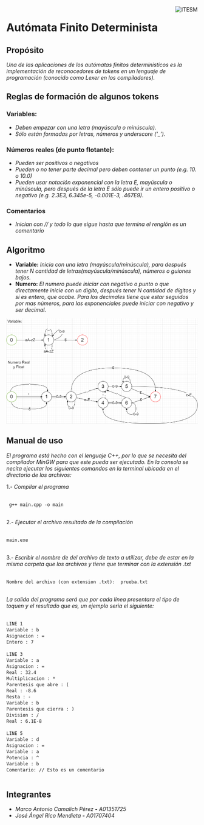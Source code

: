 <a>
    <img src="https://javier.rodriguez.org.mx/itesm/2014/tecnologico-de-monterrey-black.png" alt="ITESM" title="ITESM" align="right" height="60" />
</a>

# **Autómata Finito Determinista**

## **Propósito**

_Una de las aplicaciones de los autómatas finitos determinísticos es la implementación de reconocedores de tokens en un lenguaje de programación (conocido como Lexer en los compiladores)._

## **Reglas de formación de algunos tokens**

### **Variables:**

- _Deben empezar con una letra (mayúscula o minúscula)._
- _Sólo están formadas por letras, números y underscore (‘\_’)._

### **Números reales (de punto flotante):**

- _Pueden ser positivos o negativos_
- _Pueden o no tener parte decimal pero deben contener un punto (e.g. 10. o 10.0)_
- _Pueden usar notación exponencial con la letra E, mayúscula o minúscula, pero después de la letra E sólo puede ir un entero positivo o negativo (e.g. 2.3E3, 6.345e-5, -0.001E-3, .467E9)._

### **Comentarios**

- _Inician con // y todo lo que sigue hasta que termina el renglón es un comentario_

## Algoritmo

- **Variable:**
  _Inicia con una letra (mayúscula/minúscula), para después tener N cantidad de letras(mayúscula/minúscula), números o guiones bajos._
- **Numero:**
  _El numero puede iniciar con negativo o punto o que directamente inicie con un digito, después tener N cantidad de dígitos y si es entero, que acabe. Para los decimales tiene que estar seguidos por mas números, para las exponenciales puede iniciar con negativo y ser decimal._

![Diagram](https://github.com/Naiztu/AFD/blob/master/DFA.png?raw=true)

## Manual de uso

_El programa está hecho con el lenguaje C++, por lo que se necesita del compilador MinGW para que este pueda ser ejecutado. En la consola se necita ejecutar los siguientes comandos en la terminal ubicada en el directorio de los archivos:_

1.- _Compilar el programa_

<pre>
<code>
 g++ main.cpp -o main
</code>
</pre>

2.- _Ejecutar el archivo resultado de la compilación_

<pre>
<code>
main.exe
</code>
</pre>

3.- _Escribir el nombre de del archivo de texto a utilizar, debe de estar en la misma carpeta que los archivos y tiene que terminar con la extensión .txt_

<pre>
<code>
Nombre del archivo (con extension .txt):  prueba.txt
</code>
</pre>

_La salida del programa será que por cada línea presentara el tipo de toquen y el resultado que es, un ejemplo seria el siguiente:_

<pre>
<code>
LINE 1
Variable : b
Asignacion : =
Entero : 7

LINE 3
Variable : a
Asignacion : =
Real : 32.4
Multiplicacion : *
Parentesis que abre : (
Real : -8.6
Resta : -
Variable : b
Parentesis que cierra : )
Division : /
Real : 6.1E-8

LINE 5
Variable : d
Asignacion : =
Variable : a
Potencia : ^
Variable : b
Comentario: // Esto es un comentario
</code>
</pre>

## **Integrantes**

- _Marco Antonio Camalich Pérez **-** A01351725_
- _José Ángel Rico Mendieta **-** A01707404_
